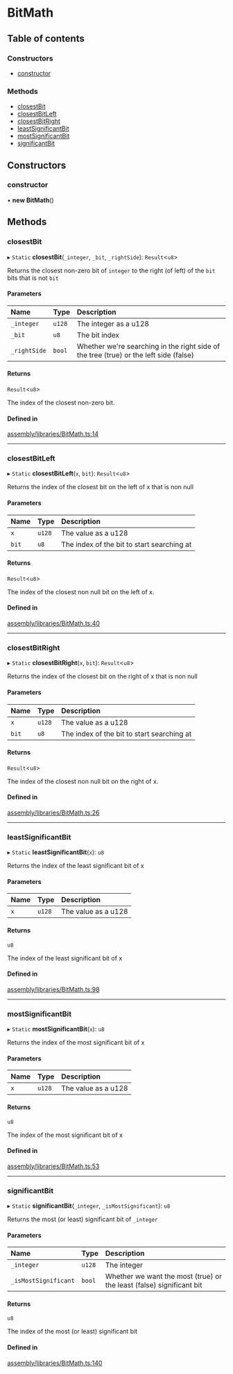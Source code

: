 # BitMath

## Table of contents

### Constructors

- [constructor](BitMath.md#constructor)

### Methods

- [closestBit](BitMath.md#closestbit)
- [closestBitLeft](BitMath.md#closestbitleft)
- [closestBitRight](BitMath.md#closestbitright)
- [leastSignificantBit](BitMath.md#leastsignificantbit)
- [mostSignificantBit](BitMath.md#mostsignificantbit)
- [significantBit](BitMath.md#significantbit)

## Constructors

### constructor

• **new BitMath**()

## Methods

### closestBit

▸ `Static` **closestBit**(`_integer`, `_bit`, `_rightSide`): `Result`<`u8`\>

Returns the closest non-zero bit of `integer` to the right (of left) of the `bit` bits that is not `bit`

#### Parameters

| Name | Type | Description |
| :------ | :------ | :------ |
| `_integer` | `u128` | The integer as a u128 |
| `_bit` | `u8` | The bit index |
| `_rightSide` | `bool` | Whether we're searching in the right side of the tree (true) or the left side (false) |

#### Returns

`Result`<`u8`\>

The index of the closest non-zero bit.

#### Defined in

[assembly/libraries/BitMath.ts:14](https://github.com/dusaprotocol/v2.1/blob/ec71883/assembly/libraries/BitMath.ts#L14)

___

### closestBitLeft

▸ `Static` **closestBitLeft**(`x`, `bit`): `Result`<`u8`\>

Returns the index of the closest bit on the left of x that is non null

#### Parameters

| Name | Type | Description |
| :------ | :------ | :------ |
| `x` | `u128` | The value as a u128 |
| `bit` | `u8` | The index of the bit to start searching at |

#### Returns

`Result`<`u8`\>

The index of the closest non null bit on the left of x.

#### Defined in

[assembly/libraries/BitMath.ts:40](https://github.com/dusaprotocol/v2.1/blob/ec71883/assembly/libraries/BitMath.ts#L40)

___

### closestBitRight

▸ `Static` **closestBitRight**(`x`, `bit`): `Result`<`u8`\>

Returns the index of the closest bit on the right of x that is non null

#### Parameters

| Name | Type | Description |
| :------ | :------ | :------ |
| `x` | `u128` | The value as a u128 |
| `bit` | `u8` | The index of the bit to start searching at |

#### Returns

`Result`<`u8`\>

The index of the closest non null bit on the right of x.

#### Defined in

[assembly/libraries/BitMath.ts:26](https://github.com/dusaprotocol/v2.1/blob/ec71883/assembly/libraries/BitMath.ts#L26)

___

### leastSignificantBit

▸ `Static` **leastSignificantBit**(`x`): `u8`

Returns the index of the least significant bit of x

#### Parameters

| Name | Type | Description |
| :------ | :------ | :------ |
| `x` | `u128` | The value as a u128 |

#### Returns

`u8`

The index of the least significant bit of x

#### Defined in

[assembly/libraries/BitMath.ts:98](https://github.com/dusaprotocol/v2.1/blob/ec71883/assembly/libraries/BitMath.ts#L98)

___

### mostSignificantBit

▸ `Static` **mostSignificantBit**(`x`): `u8`

Returns the index of the most significant bit of x

#### Parameters

| Name | Type | Description |
| :------ | :------ | :------ |
| `x` | `u128` | The value as a u128 |

#### Returns

`u8`

The index of the most significant bit of x

#### Defined in

[assembly/libraries/BitMath.ts:53](https://github.com/dusaprotocol/v2.1/blob/ec71883/assembly/libraries/BitMath.ts#L53)

___

### significantBit

▸ `Static` **significantBit**(`_integer`, `_isMostSignificant`): `u8`

Returns the most (or least) significant bit of `_integer`

#### Parameters

| Name | Type | Description |
| :------ | :------ | :------ |
| `_integer` | `u128` | The integer |
| `_isMostSignificant` | `bool` | Whether we want the most (true) or the least (false) significant bit |

#### Returns

`u8`

The index of the most (or least) significant bit

#### Defined in

[assembly/libraries/BitMath.ts:140](https://github.com/dusaprotocol/v2.1/blob/ec71883/assembly/libraries/BitMath.ts#L140)
